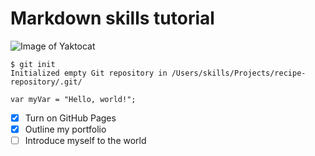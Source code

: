 # Markdown skills tutorial

![Image of Yaktocat](https://octodex.github.com/images/yaktocat.png)

```
$ git init
Initialized empty Git repository in /Users/skills/Projects/recipe-repository/.git/

```

```
var myVar = "Hello, world!";
```

- [x] Turn on GitHub Pages
- [x] Outline my portfolio
- [ ] Introduce myself to the world
